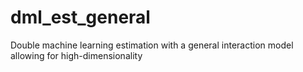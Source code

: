 # dml_est_general
Double machine learning estimation with a general interaction model allowing for high-dimensionality 
